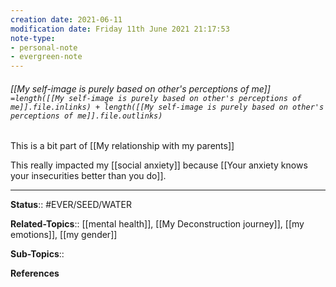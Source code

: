 ```yaml
---
creation date: 2021-06-11
modification date: Friday 11th June 2021 21:17:53
note-type:
- personal-note
- evergreen-note
---
```


###### [[My self-image is purely based on other's perceptions of me]] `=length([[My self-image is purely based on other's perceptions of me]].file.inlinks) + length([[My self-image is purely based on other's perceptions of me]].file.outlinks)`

This is a bit part of [[My relationship with my parents]] 

This really impacted my [[social anxiety]] because [[Your anxiety knows your insecurities better than you do]].

---
**Status**:: #EVER/SEED/WATER  

**Related-Topics**:: [[mental health]], [[My Deconstruction journey]], [[my emotions]], [[my gender]]
	
**Sub-Topics**::
	
**References**